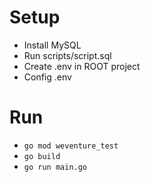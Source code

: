 # Setup

- Install MySQL
- Run scripts/script.sql
- Create .env in ROOT project
- Config .env

# Run

- `go mod weventure_test`
- `go build`
- `go run main.go`
